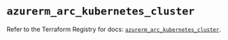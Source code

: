 # `azurerm_arc_kubernetes_cluster`

Refer to the Terraform Registry for docs: [`azurerm_arc_kubernetes_cluster`](https://registry.terraform.io/providers/hashicorp/azurerm/3.94.0/docs/resources/arc_kubernetes_cluster).
